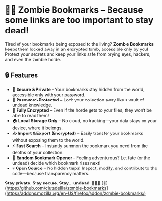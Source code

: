 # 🧟‍♂️ Zombie Bookmarks – Because some links are too important to stay dead!  

Tired of your bookmarks being exposed to the living? **Zombie Bookmarks** keeps them locked away in an encrypted tomb, accessible only by you! Protect your secrets and keep your links safe from prying eyes, hackers, and even the zombie horde.  

## 🔒 Features  
- 🧟 **Secure & Private** – Your bookmarks stay hidden from the world, accessible only with your password.  
- 🔑 **Password-Protected** – Lock your collection away like a vault of undead knowledge.  
- 🧠 **Fully Encrypted** – Even if the horde gets to your files, they won’t be able to read them!  
- 🏠 **Local Storage Only** – No cloud, no tracking—your data stays on your device, where it belongs.  
- 📥 **Import & Export (Encrypted)** – Easily transfer your bookmarks without exposing them to the world.  
- ⚡ **Fast Search** – Instantly summon the bookmark you need from the depths of your collection.  
- 🎲 **Random Bookmark Opener** – Feeling adventurous? Let fate (or the undead) decide which bookmark rises next!  
- 💀 **Open Source** – No hidden traps! Inspect, modify, and contribute to the code—because transparency matters.  

**Stay private. Stay secure. Stay... undead.** 🧟‍♂️[🔗](https://github.com/ciutadellla/zombie-bookmarks)
[🔗](https://github.com/ciutadellla/zombie-bookmarks](https://addons.mozilla.org/en-US/firefox/addon/zombie-bookmarks/)
